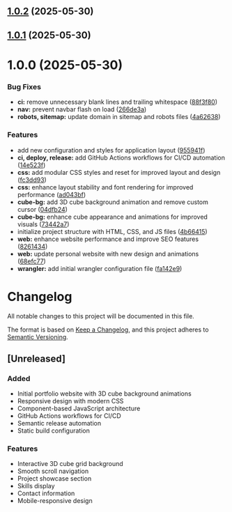 ## [1.0.2](https://github.com/peritissimus/artifex/compare/v1.0.1...v1.0.2) (2025-05-30)

## [1.0.1](https://github.com/peritissimus/artifex/compare/v1.0.0...v1.0.1) (2025-05-30)

# 1.0.0 (2025-05-30)

### Bug Fixes

- **ci:** remove unnecessary blank lines and trailing whitespace ([88f3f80](https://github.com/peritissimus/artifex/commit/88f3f803bbe121b95cc95b67b674d1a18f40970c))
- **nav:** prevent navbar flash on load ([266de3a](https://github.com/peritissimus/artifex/commit/266de3a21e8fed4a785275f9eee7f175dfefc1ab))
- **robots, sitemap:** update domain in sitemap and robots files ([4a62638](https://github.com/peritissimus/artifex/commit/4a626389d1c446c65e1452a5ed44d487998d5db2))

### Features

- add new configuration and styles for application layout ([955941f](https://github.com/peritissimus/artifex/commit/955941f9656811bc5d2ce3aaf6889d76d4a313c3))
- **ci, deploy, release:** add GitHub Actions workflows for CI/CD automation ([14e523f](https://github.com/peritissimus/artifex/commit/14e523f2d48dac31c560eabcfeff5a64f1043d3a))
- **css:** add modular CSS styles and reset for improved layout and design ([fc3dd93](https://github.com/peritissimus/artifex/commit/fc3dd93718a7e0218c9be26818c538d8fb4eebe2))
- **css:** enhance layout stability and font rendering for improved performance ([ad043bf](https://github.com/peritissimus/artifex/commit/ad043bfefaddcdd92e2d9ef1717d648224e04439))
- **cube-bg:** add 3D cube background animation and remove custom cursor ([04dfb24](https://github.com/peritissimus/artifex/commit/04dfb240ee34caf7a6f50a2af0a0fa0742ff7baf))
- **cube-bg:** enhance cube appearance and animations for improved visuals ([73442a7](https://github.com/peritissimus/artifex/commit/73442a7d8f7704cab200878b0140bf285d013974))
- initialize project structure with HTML, CSS, and JS files ([4b66415](https://github.com/peritissimus/artifex/commit/4b66415724f3af40e54c150bae70fe4ce852c9f8))
- **web:** enhance website performance and improve SEO features ([8261434](https://github.com/peritissimus/artifex/commit/8261434f34dc147ecb8c98972cfa2f9c1df47115))
- **web:** update personal website with new design and animations ([68efc77](https://github.com/peritissimus/artifex/commit/68efc7773f16dd7223c6700d8f8af20e5e479a69))
- **wrangler:** add initial wrangler configuration file ([fa142e9](https://github.com/peritissimus/artifex/commit/fa142e932a794c0d7e9f5b9f7a446c2b39b8c06a))

# Changelog

All notable changes to this project will be documented in this file.

The format is based on [Keep a Changelog](https://keepachangelog.com/en/1.0.0/),
and this project adheres to [Semantic Versioning](https://semver.org/spec/v2.0.0.html).

## [Unreleased]

### Added

- Initial portfolio website with 3D cube background animations
- Responsive design with modern CSS
- Component-based JavaScript architecture
- GitHub Actions workflows for CI/CD
- Semantic release automation
- Static build configuration

### Features

- Interactive 3D cube grid background
- Smooth scroll navigation
- Project showcase section
- Skills display
- Contact information
- Mobile-responsive design
